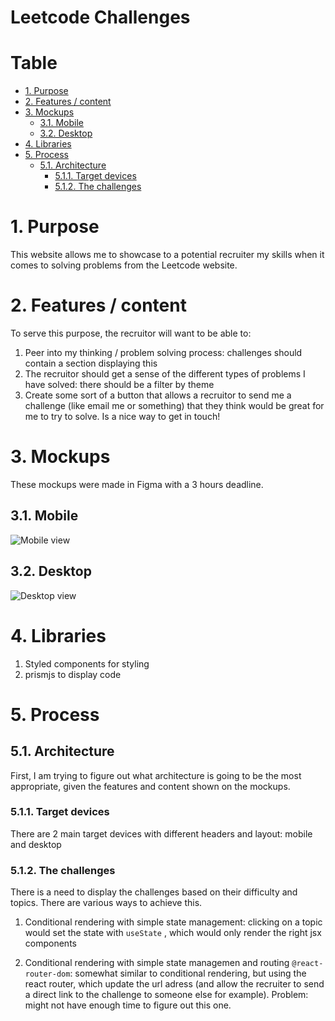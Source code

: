 # Leetcode Challenges<!-- omit in toc -->

# Table <!-- omit in toc -->

- [1. Purpose](#1-purpose)
- [2. Features / content](#2-features--content)
- [3. Mockups](#3-mockups)
  - [3.1. Mobile](#31-mobile)
  - [3.2. Desktop](#32-desktop)
- [4. Libraries](#4-libraries)
- [5. Process](#5-process)
  - [5.1. Architecture](#51-architecture)
    - [5.1.1. Target devices](#511-target-devices)
    - [5.1.2. The challenges](#512-the-challenges)

# 1. Purpose

This website allows me to showcase to a potential recruiter my skills when it comes to solving problems from the Leetcode website.

# 2. Features / content

To serve this purpose, the recruitor will want to be able to:

1. Peer into my thinking / problem solving process: challenges should contain a section displaying this
2. The recruitor should get a sense of the different types of problems I have solved: there should be a filter by theme
3. Create some sort of a button that allows a recruitor to send me a challenge (like email me or something) that they think would be great for me to try to solve. Is a nice way to get in touch!

# 3. Mockups

These mockups were made in Figma with a 3 hours deadline.

## 3.1. Mobile

![Mobile view](https://i.ibb.co/hdkWsf0/mobile-view.png)

## 3.2. Desktop

![Desktop view](https://i.ibb.co/jfFk7JB/desktop.png)

# 4. Libraries

1. Styled components for styling
2. prismjs to display code

# 5. Process

## 5.1. Architecture

First, I am trying to figure out what architecture is going to be the most appropriate, given the features and content shown on the mockups.

### 5.1.1. Target devices

There are 2 main target devices with different headers and layout: mobile and desktop

### 5.1.2. The challenges

There is a need to display the challenges based on their difficulty and topics. There are various ways to achieve this.

1. Conditional rendering with simple state management: clicking on a topic would set the state with `useState` , which would only render the right jsx components

2. Conditional rendering with simple state managemen and routing `@react-router-dom`: somewhat similar to conditional rendering, but using the react router, which update the url adress (and allow the recruiter to send a direct link to the challenge to someone else for example). Problem: might not have enough time to figure out this one.
